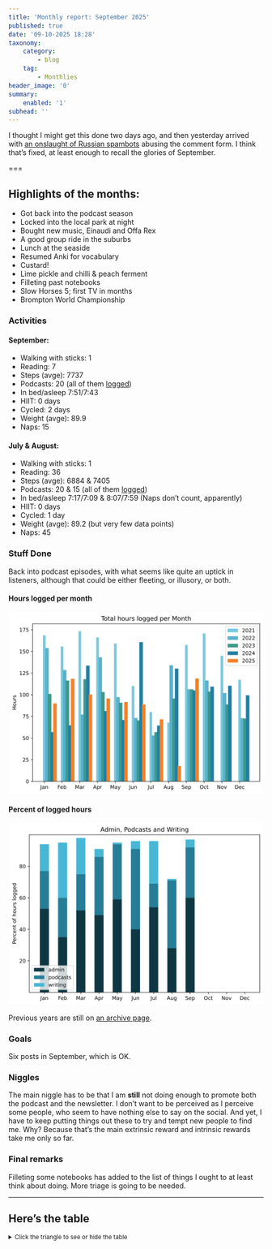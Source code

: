 ```yaml
---
title: 'Monthly report: September 2025'
published: true
date: '09-10-2025 18:28'
taxonomy:
    category:
        - blog
    tag:
        - Monthlies
header_image: '0'
summary:
    enabled: '1'
subhead: ''
---
```


I thought I might get this done two days ago, and then yesterday arrived with [an onslaught of Russian spambots](https://www.jeremycherfas.net/blog/attacked-by-the-evil-empire) abusing the comment form. I think that’s fixed, at least enough to recall the glories of September.

===


## Highlights of the months:
- Got back into the podcast season
- Locked into the local park at night
- Bought new music, Einaudi and Offa Rex
- A good group ride in the suburbs
- Lunch at the seaside
- Resumed Anki for vocabulary
- Custard!
- Lime pickle and chilli & peach ferment
- Filleting past notebooks
- Slow Horses 5; first TV in months
- Brompton World Championship

### Activities

#### September: 
* Walking with sticks: 1
* Reading: 7
* Steps (avge): 7737
* Podcasts: 20 (all of them [logged](https://www.jeremycherfas.net/listens))
* In bed/asleep 7:51/7:43
* HIIT: 0 days
* Cycled: 2 days
* Weight (avge): 89.9
* Naps: 15

#### July & August: 
* Walking with sticks: 1
* Reading: 36
* Steps (avge): 6884 & 7405
* Podcasts: 20 & 15 (all of them [logged](https://www.jeremycherfas.net/listens))
* In bed/asleep 7:17/7:09 & 8:07/7:59 (Naps don’t count, apparently)
* HIIT: 0 days
* Cycled: 1 day
* Weight (avge): 89.2 (but very few data points)
* Naps: 45

### Stuff Done

Back into podcast episodes, with what seems like quite an uptick in listeners, although that could be either fleeting, or illusory, or both.

#### Hours logged per month

![Graph of total hours worked each month since January 2021](hours-logged-2021-2025-09.svg)

#### Percent of logged hours

![Percentage of hours logged for Admin, Podcasts and Writing](percents-2025.svg)

Previous years are still on [an archive page](https://jeremycherfas.net/blog/working-life).

### Goals

Six posts in September, which is OK.

### Niggles

The main niggle has to be that I am **still** not doing enough to promote both the podcast and the newsletter. I don’t want to be perceived as I perceive some people, who seem to have nothing else to say on the social. And yet, I have to keep putting things out these to try and tempt new people to find me. Why? Because that’s the main extrinsic reward and intrinsic rewards take me only so far.

### Final remarks

Filleting some notebooks has added to the list of things I ought to at least think about doing. More triage is going to be needed.

----

## Here’s the table
<details>
<summary style="font-size: smaller;">Click the triangle to see or hide the table</summary>
<table class="worktable">
<thead>
<tr>
<th style="text-align: right;" class="bigrow">Month</th>
<th style="text-align: center;" class="bigrow">Total</th>
<th style="text-align: center;" class="smallrow">Daily</th>
<th style="text-align: center;"class="smallrow">Admin %</th>
<th style="text-align: center;"class="smallrow">ETP %</th>
<th style="text-align: center;"class="smallrow">Writing %</th>
<th style="text-align: center;"class="smallrow">Other %</th>
</tr>
</thead>
<tbody>
<tr>
<td style="text-align: right;">09</td>
<td style="text-align: center;">118.8</td>
<td style="text-align: center;">4.6</td>
<td style="text-align: center;">60</td>
<td style="text-align: center;">32</td>
<td style="text-align: center;">5</td>
<td style="text-align: center;">3</td>
</tr>
<tr>
<td style="text-align: right;">08</td>
<td style="text-align: center;">17.8</td>
<td style="text-align: center;">3.0</td>
<td style="text-align: center;">28</td>
<td style="text-align: center;">43</td>
<td style="text-align: center;">1</td>
<td style="text-align: center;">28</td>
</tr>
<tr>
<td style="text-align: right;">07</td>
<td style="text-align: center;">71.67</td>
<td style="text-align: center;">3.4</td>
<td style="text-align: center;">54</td>
<td style="text-align: center;">15</td>
<td style="text-align: center;">27</td>
<td style="text-align: center;">4</td>
</tr>
<tr>
<td style="text-align: right;">06</td>
<td style="text-align: center;">88.75</td>
<td style="text-align: center;">2.9</td>
<td style="text-align: center;">40</td>
<td style="text-align: center;">51</td>
<td style="text-align: center;">4</td>
<td style="text-align: center;">5</td>
</tr>
<tr>
<td style="text-align: right;">05</td>
<td style="text-align: center;">91.6</td>
<td style="text-align: center;">2.9</td>
<td style="text-align: center;">59</td>
<td style="text-align: center;">35</td>
<td style="text-align: center;">1</td>
<td style="text-align: center;">5</td>
</tr>
<tr>
<td style="text-align: right;">04</td>
<td style="text-align: center;">95.7</td>
<td style="text-align: center;">3.2</td>
<td style="text-align: center;">49</td>
<td style="text-align: center;">37</td>
<td style="text-align: center;">5</td>
<td style="text-align: center;">9</td>
</tr>
<tr>
<td style="text-align: right;">03</td>
<td style="text-align: center;">100.4</td>
<td style="text-align: center;">3.2</td>
<td style="text-align: center;">52</td>
<td style="text-align: center;">23</td>
<td style="text-align: center;">23</td>
<td style="text-align: center;">2</td>
</tr>
<tr>
<td style="text-align: right;">02</td>
<td style="text-align: center;">118.4</td>
<td style="text-align: center;">4.6</td>
<td style="text-align: center;">35</td>
<td style="text-align: center;">25</td>
<td style="text-align: center;">35</td>
<td style="text-align: center;">5</td>
</tr>
<tr>
<td style="text-align: right;">2025-01</td>
<td style="text-align: center;">90.0</td>
<td style="text-align: center;">4.1</td>
<td style="text-align: center;">53</td>
<td style="text-align: center;">24</td>
<td style="text-align: center;">17</td>
<td style="text-align: center;">6</td>
</tr>
</tbody>
</table>
</details>
